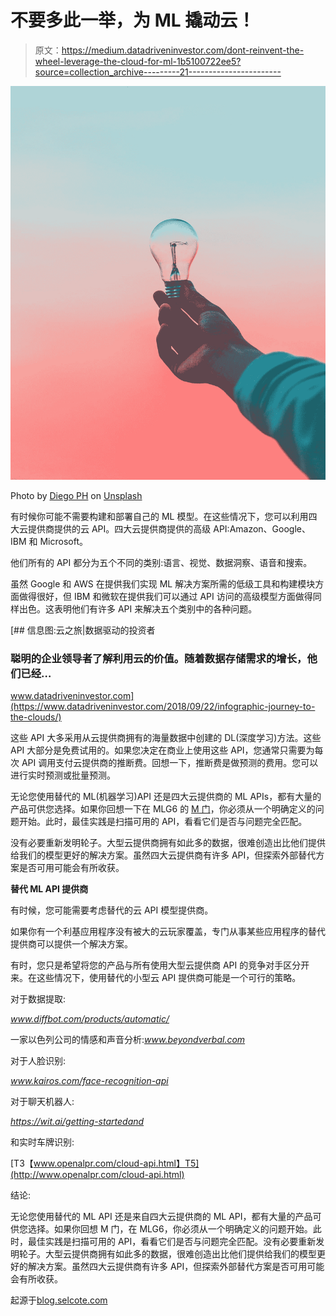 # 不要多此一举，为 ML 撬动云！

> 原文：<https://medium.datadriveninvestor.com/dont-reinvent-the-wheel-leverage-the-cloud-for-ml-1b5100722ee5?source=collection_archive---------21----------------------->

![](img/18680238e0458b8824c40e393760a91d.png)

Photo by [Diego PH](https://unsplash.com/@jdiegoph?utm_source=medium&utm_medium=referral) on [Unsplash](https://unsplash.com?utm_source=medium&utm_medium=referral)

有时候你可能不需要构建和部署自己的 ML 模型。在这些情况下，您可以利用四大云提供商提供的云 API。四大云提供商提供的高级 API:Amazon、Google、IBM 和 Microsoft。

他们所有的 API 都分为五个不同的类别:语言、视觉、数据洞察、语音和搜索。

虽然 Google 和 AWS 在提供我们实现 ML 解决方案所需的低级工具和构建模块方面做得很好，但 IBM 和微软在提供我们可以通过 API 访问的高级模型方面做得同样出色。这表明他们有许多 API 来解决五个类别中的各种问题。

[](https://www.datadriveninvestor.com/2018/09/22/infographic-journey-to-the-clouds/) [## 信息图:云之旅|数据驱动的投资者

### 聪明的企业领导者了解利用云的价值。随着数据存储需求的增长，他们已经…

www.datadriveninvestor.com](https://www.datadriveninvestor.com/2018/09/22/infographic-journey-to-the-clouds/) 

这些 API 大多采用从云提供商拥有的海量数据中创建的 DL(深度学习)方法。这些 API 大部分是免费试用的。如果您决定在商业上使用这些 API，您通常只需要为每次 API 调用支付云提供商的推断费。回想一下，推断费是做预测的费用。您可以进行实时预测或批量预测。

无论您使用替代的 ML(机器学习)API 还是四大云提供商的 ML APIs，都有大量的产品可供您选择。如果你回想一下在 MLG6 的 [M 门](https://medium.com/datadriveninvestor/to-think-differently-you-need-a-new-data-driven-methodology-d3f1af9da04d)，你必须从一个明确定义的问题开始。此时，最佳实践是扫描可用的 API，看看它们是否与问题完全匹配。

没有必要重新发明轮子。大型云提供商拥有如此多的数据，很难创造出比他们提供给我们的模型更好的解决方案。虽然四大云提供商有许多 API，但探索外部替代方案是否可用可能会有所收获。

**替代 ML API 提供商**

有时候，您可能需要考虑替代的云 API 模型提供商。

如果你有一个利基应用程序没有被大的云玩家覆盖，专门从事某些应用程序的替代提供商可以提供一个解决方案。

有时，您只是希望将您的产品与所有使用大型云提供商 API 的竞争对手区分开来。在这些情况下，使用替代的小型云 API 提供商可能是一个可行的策略。

对于数据提取:

*www.diffbot.com/products/automatic/*

一家以色列公司的情感和声音分析:*www.beyondverbal.com*

对于人脸识别:

*www.kairos.com/face-recognition-api*

对于聊天机器人:

*https://wit.ai/getting-startedand*

和实时车牌识别:

[T3【www.openalpr.com/cloud-api.html】T5](http://www.openalpr.com/cloud-api.html)

结论:

无论您使用替代的 ML API 还是来自四大云提供商的 ML API，都有大量的产品可供您选择。如果你回想 M 门，在 MLG6，你必须从一个明确定义的问题开始。此时，最佳实践是扫描可用的 API，看看它们是否与问题完全匹配。没有必要重新发明轮子。大型云提供商拥有如此多的数据，很难创造出比他们提供给我们的模型更好的解决方案。虽然四大云提供商有许多 API，但探索外部替代方案是否可用可能会有所收获。

起源于[blog.selcote.com](http://blog.selcote.com/2020/01/22/dont-reinvent-the-wheelleverage-the-cloud-for-ml/)